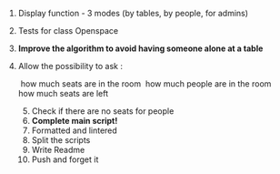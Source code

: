 1. Display function - 3 modes (by tables, by people, for admins)

2. Tests for class Openspace

3. **Improve the algorithm to avoid having someone alone at a table**

4. Allow the possibility to ask :

   ​	how much seats are in the room
   ​	how much people are in the room
   ​	how much seats are left

	  5. Check if there are no seats for people
	  5. **Complete main script!**
	  5. Formatted and lintered
	  5. Split the scripts
	  5. Write Readme
	  5. Push and forget it